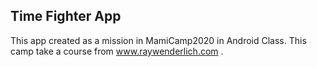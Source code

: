 ## Time Fighter App

This app created as a mission in MamiCamp2020 in Android Class. This camp take a course from www.raywenderlich.com . 
